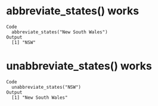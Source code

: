 # abbreviate_states() works

    Code
      abbreviate_states("New South Wales")
    Output
      [1] "NSW"

# unabbreviate_states() works

    Code
      unabbreviate_states("NSW")
    Output
      [1] "New South Wales"

